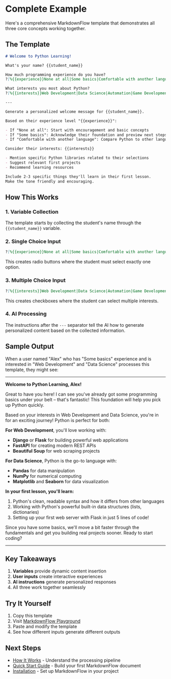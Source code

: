 # Complete Example

Here's a comprehensive MarkdownFlow template that demonstrates all three core concepts working together.

## The Template

```markdown
# Welcome to Python Learning!

What's your name? {{student_name}}

How much programming experience do you have?
?[%{{experience}}None at all|Some basics|Comfortable with another language]

What interests you most about Python?
?[%{{interests}}Web Development|Data Science|Automation|Game Development|Machine Learning]

---

Generate a personalized welcome message for {{student_name}}.

Based on their experience level "{{experience}}":

- If "None at all": Start with encouragement and basic concepts
- If "Some basics": Acknowledge their foundation and preview next steps
- If "Comfortable with another language": Compare Python to other languages

Consider their interests: {{interests}}

- Mention specific Python libraries related to their selections
- Suggest relevant first projects
- Recommend learning resources

Include 2-3 specific things they'll learn in their first lesson.
Make the tone friendly and encouraging.
```

## How This Works

### 1. Variable Collection

The template starts by collecting the student's name through the `{{student_name}}` variable.

### 2. Single Choice Input

```markdown
?[%{{experience}}None at all|Some basics|Comfortable with another language]
```

This creates radio buttons where the student must select exactly one option.

### 3. Multiple Choice Input

```markdown
?[%{{interests}}Web Development|Data Science|Automation|Game Development|Machine Learning]
```

This creates checkboxes where the student can select multiple interests.

### 4. AI Processing

The instructions after the `---` separator tell the AI how to generate personalized content based on the collected information.

## Sample Output

When a user named "Alex" who has "Some basics" experience and is interested in "Web Development" and "Data Science" processes this template, they might see:

---

**Welcome to Python Learning, Alex!**

Great to have you here! I can see you've already got some programming basics under your belt – that's fantastic! This foundation will help you pick up Python quickly.

Based on your interests in Web Development and Data Science, you're in for an exciting journey! Python is perfect for both:

**For Web Development**, you'll love working with:

- **Django** or **Flask** for building powerful web applications
- **FastAPI** for creating modern REST APIs
- **Beautiful Soup** for web scraping projects

**For Data Science**, Python is the go-to language with:

- **Pandas** for data manipulation
- **NumPy** for numerical computing
- **Matplotlib** and **Seaborn** for data visualization

**In your first lesson, you'll learn:**

1. Python's clean, readable syntax and how it differs from other languages
2. Working with Python's powerful built-in data structures (lists, dictionaries)
3. Setting up your first web server with Flask in just 5 lines of code!

Since you have some basics, we'll move a bit faster through the fundamentals and get you building real projects sooner. Ready to start coding?

---

## Key Takeaways

1. **Variables** provide dynamic content insertion
2. **User inputs** create interactive experiences
3. **AI instructions** generate personalized responses
4. All three work together seamlessly

## Try It Yourself

1. Copy this template
2. Visit [MarkdownFlow Playground](https://markdownflow.streamlit.app)
3. Paste and modify the template
4. See how different inputs generate different outputs

## Next Steps

- [How It Works](how-it-works.md) - Understand the processing pipeline
- [Quick Start Guide](quickstart.md) - Build your first MarkdownFlow document
- [Installation](installation.md) - Set up MarkdownFlow in your project

